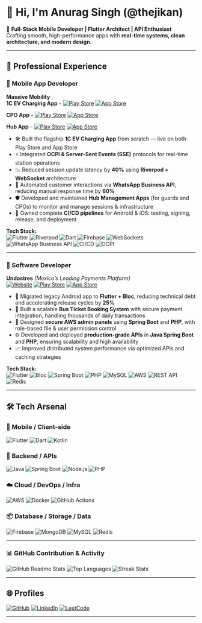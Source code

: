 # 👋 Hi, I'm Anurag Singh (@thejikan)

🎯 **Full-Stack Mobile Developer | Flutter Architect | API Enthusiast**  
Crafting smooth, high-performance apps with **real-time systems, clean architecture, and modern design.**

---

## 💼 Professional Experience

### 🚀 Mobile App Developer  
**Massive Mobility**  
**1C EV Charging App** -  [![Play Store](https://img.shields.io/badge/Play_Store-333333?logo=google-play&logoColor=white&style=flat-square)](https://play.google.com/store/apps/details?id=in.one.charging&hl=en_IN)  [![App Store](https://img.shields.io/badge/App_Store-0D96F6?logo=apple&logoColor=white&style=flat-square)](https://apps.apple.com/in/app/1c-ev-charging/id6478754214)  

**CPO App** -  [![Play Store](https://img.shields.io/badge/Play_Store-333333?logo=google-play&logoColor=white&style=flat-square)](https://play.google.com/store/apps/details?id=com.one.onec_cpo)  [![App Store](https://img.shields.io/badge/App_Store-0D96F6?logo=apple&logoColor=white&style=flat-square)](https://apps.apple.com/in/app/1c-cpo/id6744142028)  

**Hub App** -  [![Play Store](https://img.shields.io/badge/Play_Store-333333?logo=google-play&logoColor=white&style=flat-square)](https://play.google.com/store/apps/details?id=com.one.onecstation)  [![App Store](https://img.shields.io/badge/App_Store-0D96F6?logo=apple&logoColor=white&style=flat-square)](https://apps.apple.com/in/app/1c-hub/id6743695532)

- 🛠️ Built the flagship **1C EV Charging App** from scratch — live on both Play Store and App Store  
- ⚡ Integrated **OCPI & Server-Sent Events (SSE)** protocols for real-time station operations  
- 📉 Reduced session update latency by **40%** using **Riverpod + WebSocket** architecture  
- 🤖 Automated customer interactions via **WhatsApp Business API**, reducing manual response time by **60%**  
- 🛡️ Developed and maintained **Hub Management Apps** (for guards and CPOs) to monitor and manage sessions & infrastructure  
- 🚀 Owned complete **CI/CD pipelines** for Android & iOS: testing, signing, release, and deployment  

**Tech Stack:**  
![Flutter](https://img.shields.io/badge/Flutter-02569B?logo=flutter&logoColor=white)  ![Riverpod](https://img.shields.io/badge/Riverpod-02569B?logo=flutter&logoColor=white)  ![Dart](https://img.shields.io/badge/Dart-0175C2?logo=dart&logoColor=white)  ![Firebase](https://img.shields.io/badge/Firebase-FFCA28?logo=firebase&logoColor=black)  ![WebSockets](https://img.shields.io/badge/WebSockets-35495E?logo=websocket&logoColor=white)  ![WhatsApp Business API](https://img.shields.io/badge/WhatsApp%20API-25D366?logo=whatsapp&logoColor=white)  ![CI/CD](https://img.shields.io/badge/CI%2FCD-007ACC?logo=azure-pipelines&logoColor=white)  ![OCPI](https://img.shields.io/badge/OCPI-FF6F00?style=flat)

---

### 🧠 Software Developer  
**Undostres** *(Mexico’s Leading Payments Platform)*  
[![Website](https://img.shields.io/badge/Website-000000?logo=Google-Chrome&logoColor=white)](https://undostres.com.mx)  [![Play Store](https://img.shields.io/badge/Play%20Store-333333?logo=google-play&logoColor=white)](https://play.google.com/store/apps/details?id=www.undostres.com.mx&hl=en_IN)  [![App Store](https://img.shields.io/badge/App%20Store-0D96F6?logo=apple&logoColor=white)](https://apps.apple.com/mx/app/undostres-recargas-y-pagos/id1375793322)

- 🔁 Migrated legacy Android app to **Flutter + Bloc**, reducing technical debt and accelerating release cycles by **25%**  
- 🚌 Built a scalable **Bus Ticket Booking System** with secure payment integration, handling thousands of daily transactions  
- 🔐 Designed **secure AWS admin panels** using **Spring Boot** and **PHP**, with role-based file & user permission control  
- 🌐 Developed and deployed **production-grade APIs** in **Java Spring Boot** and **PHP**, ensuring scalability and high availability  
- 📈 Improved distributed system performance via optimized APIs and caching strategies  

**Tech Stack:**  
![Flutter](https://img.shields.io/badge/Flutter-02569B?logo=flutter&logoColor=white)  ![Bloc](https://img.shields.io/badge/Bloc-0175C2?logo=dart&logoColor=white)  ![Spring Boot](https://img.shields.io/badge/Spring%20Boot-6DB33F?logo=spring-boot&logoColor=white)  ![PHP](https://img.shields.io/badge/PHP-777BB4?logo=php&logoColor=white)  ![MySQL](https://img.shields.io/badge/MySQL-4479A1?logo=mysql&logoColor=white)  ![AWS](https://img.shields.io/badge/AWS-232F3E?logo=amazon-aws&logoColor=white)  ![REST API](https://img.shields.io/badge/REST%20API-6DB33F?logo=api&logoColor=white)  ![Redis](https://img.shields.io/badge/Redis-DC382D?logo=redis&logoColor=white)

---

## 🛠️ Tech Arsenal

### 📱 Mobile / Client-side  
![Flutter](https://img.shields.io/badge/Flutter-02569B?logo=flutter&logoColor=white)  ![Dart](https://img.shields.io/badge/Dart-0175C2?logo=dart&logoColor=white)  ![Kotlin](https://img.shields.io/badge/Kotlin-0095D5?logo=kotlin&logoColor=white)

### 🧰 Backend / APIs  
![Java](https://img.shields.io/badge/Java-007396?logo=java&logoColor=white)  ![Spring Boot](https://img.shields.io/badge/Spring_Boot-6DB33F?logo=spring&logoColor=white)  ![Node.js](https://img.shields.io/badge/Node.js-43853D?logo=node.js&logoColor=white)  ![PHP](https://img.shields.io/badge/PHP-777BB4?logo=php&logoColor=white)

### ☁️ Cloud / DevOps / Infra  
![AWS](https://img.shields.io/badge/AWS-FF9900?logo=amazon-aws&logoColor=white)  ![Docker](https://img.shields.io/badge/Docker-2496ED?logo=docker&logoColor=white)  ![GitHub Actions](https://img.shields.io/badge/GitHub_Actions-2088FF?logo=githubactions&logoColor=white)

### 📦 Database / Storage / Data  
![Firebase](https://img.shields.io/badge/Firebase-FFCA28?logo=firebase&logoColor=black)  ![MongoDB](https://img.shields.io/badge/MongoDB-47A248?logo=mongodb&logoColor=white)  ![MySQL](https://img.shields.io/badge/MySQL-005C84?logo=mysql&logoColor=white)  ![Redis](https://img.shields.io/badge/Redis-DC382D?logo=redis&logoColor=white)

---

### 📊 GitHub Contribution & Activity

![GitHub Readme Stats](https://github-readme-stats.vercel.app/api?username=thejikan&show_icons=true&theme=radical&count_private=true)  ![Top Languages](https://github-readme-stats.vercel.app/api/top-langs/?username=thejikan&layout=compact&theme=radical)  ![Streak Stats](https://github-readme-streak-stats.herokuapp.com/?user=thejikan&theme=radical)

---

## 🌐 Profiles

[![GitHub](https://img.shields.io/badge/-GitHub-181717?logo=github&logoColor=white&style=for-the-badge)](https://github.com/thejikan)  [![LinkedIn](https://img.shields.io/badge/-LinkedIn-0077B5?logo=linkedin&logoColor=white&style=for-the-badge)](https://www.linkedin.com/in/anurag-singh-a63842172)  [![LeetCode](https://img.shields.io/badge/-LeetCode-FFA116?logo=leetcode&logoColor=black&style=for-the-badge)](https://leetcode.com/u/0kaMi/)

---

